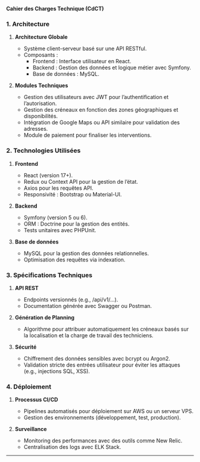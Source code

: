 
**Cahier des Charges Technique (CdCT)**

### 1. Architecture

1. **Architecture Globale**
    
    - Système client-serveur basé sur une API RESTful.
    - Composants :
        - Frontend : Interface utilisateur en React.
        - Backend : Gestion des données et logique métier avec Symfony.
        - Base de données : MySQL.
2. **Modules Techniques**
    
    - Gestion des utilisateurs avec JWT pour l’authentification et l’autorisation.
    - Gestion des créneaux en fonction des zones géographiques et disponibilités.
    - Intégration de Google Maps ou API similaire pour validation des adresses.
    - Module de paiement pour finaliser les interventions.

### 2. Technologies Utilisées

1. **Frontend**
    
    - React (version 17+).
    - Redux ou Context API pour la gestion de l’état.
    - Axios pour les requêtes API.
    - Responsivité : Bootstrap ou Material-UI.
2. **Backend**
    
    - Symfony (version 5 ou 6).
    - ORM : Doctrine pour la gestion des entités.
    - Tests unitaires avec PHPUnit.
3. **Base de données**
    
    - MySQL pour la gestion des données relationnelles.
    - Optimisation des requêtes via indexation.

### 3. Spécifications Techniques

1. **API REST**
    
    - Endpoints versionnés (e.g., /api/v1/...).
    - Documentation générée avec Swagger ou Postman.
2. **Génération de Planning**
    
    - Algorithme pour attribuer automatiquement les créneaux basés sur la localisation et la charge de travail des techniciens.
3. **Sécurité**
    
    - Chiffrement des données sensibles avec bcrypt ou Argon2.
    - Validation stricte des entrées utilisateur pour éviter les attaques (e.g., injections SQL, XSS).

### 4. Déploiement

1. **Processus CI/CD**
    
    - Pipelines automatisés pour déploiement sur AWS ou un serveur VPS.
    - Gestion des environnements (développement, test, production).
2. **Surveillance**
    
    - Monitoring des performances avec des outils comme New Relic.
    - Centralisation des logs avec ELK Stack.

---
